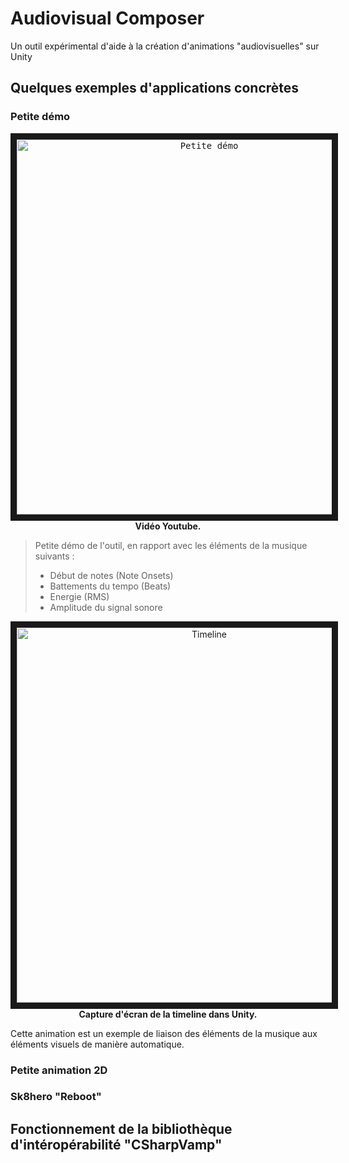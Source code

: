 # Audiovisual Composer
Un outil expérimental d'aide à la création d'animations "audiovisuelles" sur Unity

## Quelques exemples d'applications concrètes


### Petite démo

<p align="center">
   <kbd>
  <a href="http://www.youtube.com/watch?feature=player_embedded&v=avAaE3wvUH4
  " target="_blank"><img src="https://image.ibb.co/ivFJFJ/Audiovisal_Composer_Exemple_1.jpg" 
                         alt="Petite démo" width="600" height="auto" border="10" /></a></kbd><br />
  <b>Vidéo Youtube.</b>
</p>

> Petite démo de l'outil, en rapport avec les éléments de la musique suivants :
> - Début de notes (Note Onsets)
> - Battements du tempo (Beats)
> - Energie (RMS)
> - Amplitude du signal sonore


<p align="center">
<img src="https://image.ibb.co/g26QvJ/Audiovisual_Composer_1.png" 
  alt="Timeline" width="600" height="auto" border="10" /><br />
  <b>Capture d'écran de la timeline dans Unity.</b></p>
  
Cette animation est un exemple de liaison des éléments de la musique aux éléments visuels de manière automatique.
 


### Petite animation 2D

### Sk8hero "Reboot"


## Fonctionnement de la bibliothèque d'intéropérabilité "CSharpVamp"
